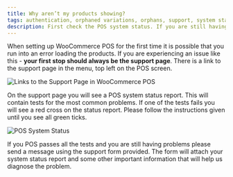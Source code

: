 ```yaml
---
title: Why aren’t my products showing?
tags: authentication, orphaned variations, orphans, support, system status
description: First check the POS system status. If you are still having problems send a message using the support form.
---
```


When setting up WooCommerce POS for the first time it is possible that you run into an error loading the products. If you are experiencing an issue like this - **your first stop should always be the support page**. There is a link to the support page in the menu, top left on the POS screen. 

![Links to the Support Page in WooCommerce POS](http://woopos.com.au/wp-content/uploads/2014/07/support-screen.png "How to find the Support Page in WooCommerce POS")

On the support page you will see a POS system status report. This will contain tests for the most common problems. If one of the tests fails you will see a red cross on the status report. Please follow the instructions given until you see all green ticks. 

![POS System Status](http://woopos.com.au/wp-content/uploads/2014/07/pos-system-status1-e1413765214614.png "POS System Status")

If you POS passes all the tests and you are still having problems please send a message using the support form provided. The form will attach your system status report and some other important information that will help us diagnose the problem.
